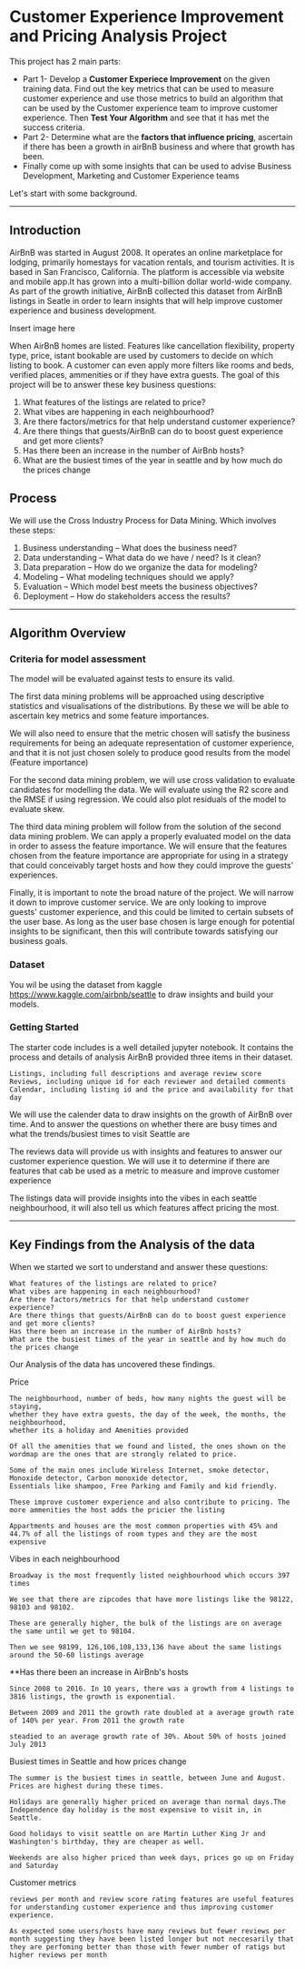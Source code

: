 # Customer Experience Improvement and Pricing Analysis Project

This project has 2 main parts:

- Part 1- Develop a **Customer Experiece Improvement** on the given training data. Find out the key metrics that can be used to measure customer experience and use those metrics to build an algorithm that can be used by the Customer experience team to improve customer experience. Then **Test Your Algorithm** and see that it has met the success criteria.
- Part 2- Determine what are the **factors that influence pricing**, ascertain if there has been a growth in airBnB business and where that growth has been. 
- Finally come up with some insights that can be used to advise Business Development, Marketing and Customer Experience teams

Let's start with some background.

-----

## Introduction
AirBnB was started in August 2008. It operates an online marketplace for lodging, primarily homestays for vacation rentals, and tourism activities. It is based in San Francisco, California. The platform is accessible via website and mobile app.It has grown into a multi-billion dollar world-wide company. As part of the growth initiative, AirBnB collected this dataset from AirBnB listings in Seatle in order to learn insights that will help improve customer experience and business development.

Insert image here

When AirBnB homes are listed. Features like cancellation flexibility, property type, price, istant bookable are used by customers to decide on which listing to book. A customer can even apply more filters like rooms and beds, verified places, ammenities or if they have extra guests. The goal of this project will be to answer these key business questions:
1. What features of the listings are related to price?    
2. What vibes are happening in each neighbourhood?    
3. Are there factors/metrics for that help understand customer experience?    
4. Are there things that guests/AirBnB can do to boost guest experience and get more clients?
5. Has there been an increase in the number of AirBnb hosts?
6. What are the busiest times of the year in seattle and by how much do the prices change

## Process
We will use the Cross Industry Process for Data Mining. Which involves these steps:
1. Business understanding – What does the business need?
2. Data understanding – What data do we have / need? Is it clean?
3. Data preparation – How do we organize the data for modeling?
4. Modeling – What modeling techniques should we apply?
5. Evaluation – Which model best meets the business objectives?
6. Deployment – How do stakeholders access the results?

-----
##  Algorithm Overview

### Criteria for model assessment

The model will be evaluated against tests to ensure its valid.

The first data mining problems will be approached using descriptive statistics and visualisations of the distributions. By these we will be able to ascertain key metrics and some feature importances.

We will also need to ensure that the metric chosen will satisfy the business requirements for being an adequate representation of customer experience, and that it is not just chosen solely to produce good results from the model (Feature importance)

For the second data mining problem, we will use cross validation to evaluate candidates for modelling the data. We will evaluate using the R2 score and the RMSE if using regression. We could also plot residuals of the model to evaluate skew.

The third data mining problem will follow from the solution of the second data mining problem. We can apply a properly evaluated model on the data in order to assess the feature importance. We will ensure that the features chosen from the feature importance are appropriate for using in a strategy that could conceivably target hosts and how they could improve the guests' experiences.

Finally, it is important to note the broad nature of the project. We will narrow it down to improve customer service. We are only looking to improve guests' customer experience, and this could be limited to certain subsets of the user base. As long as the user base chosen is large enough for potential insights to be significant, then this will contribute towards satisfying our business goals.
  
### Dataset
You wil be using the dataset from kaggle https://www.kaggle.com/airbnb/seattle to draw insights and build your models.

### Getting Started
The starter code includes is a well detailed jupyter notebook. It contains the process and details of analysis
AirBnB provided three items in their dataset. 

    Listings, including full descriptions and average review score
    Reviews, including unique id for each reviewer and detailed comments
    Calendar, including listing id and the price and availability for that day
We will use the calender data to draw insights on the growth of AirBnB over time. And to answer the questions on whether there are busy times and what the trends/busiest times to visit Seattle are

The reviews data will provide us with insights and features to answer our customer experience question. We will use it to determine if there are features that cab be used as a metric to measure and improve customer experience

The listings data will provide insights into the vibes in each seattle neighbourhood, it will also tell us which features affect pricing the most.


-----
## Key Findings from the Analysis of the data

When we started we sort to understand and answer these questions:

    What features of the listings are related to price?
    What vibes are happening in each neighbourhood?
    Are there factors/metrics for that help understand customer experience?
    Are there things that guests/AirBnB can do to boost guest experience and get more clients?
    Has there been an increase in the number of AirBnb hosts?
    What are the busiest times of the year in seattle and by how much do the prices change

Our Analysis of the data has uncovered these findings.

Price

    The neighbourhood, number of beds, how many nights the guest will be staying, 
    whether they have extra guests, the day of the week, the months, the neighbourhood, 
    whether its a holiday and Amenities provided
    
    Of all the amenities that we found and listed, the ones shown on the wordmap are the ones that are strongly related to price.
    
    Some of the main ones include Wireless Internet, smoke detector, Monoxide detector, Carbon monoxide detector,
    Essentials like shampoo, Free Parking and Family and kid friendly. 
    
    These improve customer experience and also contribute to pricing. The more ammenities the host adds the pricier the listing
    
    Appartments and houses are the most common properties with 45% and 44.7% of all the listings of room types and they are the most expensive

Vibes in each neighbourhood

    Broadway is the most frequently listed neighbourhood which occurs 397 times
    
    We see that there are zipcodes that have more listings like the 98122, 98103 and 98102. 
    
    These are generally higher, the bulk of the listings are on average the same until we get to 98104.
    
    Then we see 98199, 126,106,108,133,136 have about the same listings around the 50-60 listings average

**Has there been an increase in AirBnb's hosts

    Since 2008 to 2016. In 10 years, there was a growth from 4 listings to 3816 listings, the growth is exponential. 
    
    Between 2009 and 2011 the growth rate doubled at a average growth rate of 140% per year. From 2011 the growth rate
    
    steadied to an average growth rate of 30%. About 50% of hosts joined July 2013

Busiest times in Seattle and how prices change

    The summer is the busiest times in seattle, between June and August. Prices are highest during these times. 
    
    Holidays are generally higher priced on average than normal days.The Independence day holiday is the most expensive to visit in, in Seattle. 
    
    Good holidays to visit seattle on are Martin Luther King Jr and Washington's birthday, they are cheaper as well. 
    
    Weekends are also higher priced than week days, prices go up on Friday and Saturday

Customer metrics

    reviews per month and review score rating features are useful features for understanding customer experience and thus improving customer experience. 
    
    As expected some users/hosts have many reviews but fewer reviews per month suggesting they have been listed longer but not neccesarily that they are perfoming better than those with fewer number of ratigs but higher reviews per month


